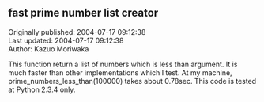 ## fast prime number list creator  
Originally published: 2004-07-17 09:12:38  
Last updated: 2004-07-17 09:12:38  
Author: Kazuo Moriwaka  
  
This function return a list of numbers which is less than argument.
It is much faster than other implementations which I test. At my machine, prime_numbers_less_than(100000) takes about 0.78sec.
This code is tested at Python 2.3.4 only.